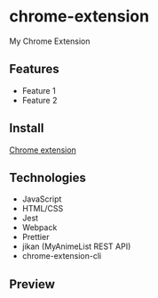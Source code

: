 # chrome-extension

My Chrome Extension

## Features

- Feature 1
- Feature 2

## Install

[Chrome extension]() <!-- TODO: Add chrome extension link inside parenthesis -->

## Technologies

- JavaScript
- HTML/CSS
- Jest
- Webpack
- Prettier
- jikan (MyAnimeList REST API)
- chrome-extension-cli

## Preview

